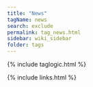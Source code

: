 ```yaml
---
title: "News"
tagName: news
search: exclude
permalink: tag_news.html
sidebar: wiki_sidebar
folder: tags
---
```

{% include taglogic.html %}

{% include links.html %}
